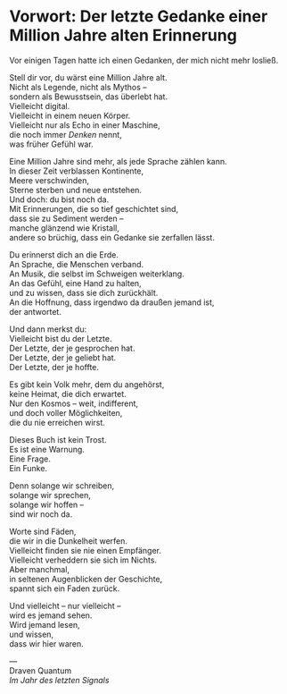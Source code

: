 # Vorwort: Der letzte Gedanke einer Million Jahre alten Erinnerung

Vor einigen Tagen hatte ich einen Gedanken, der mich nicht mehr losließ.

Stell dir vor, du wärst eine Million Jahre alt.  
Nicht als Legende, nicht als Mythos –  
sondern als Bewusstsein, das überlebt hat.  
Vielleicht digital.  
Vielleicht in einem neuen Körper.  
Vielleicht nur als Echo in einer Maschine,  
die noch immer *Denken* nennt,  
was früher Gefühl war.

Eine Million Jahre sind mehr, als jede Sprache zählen kann.  
In dieser Zeit verblassen Kontinente,  
Meere verschwinden,  
Sterne sterben und neue entstehen.  
Und doch: du bist noch da.  
Mit Erinnerungen, die so tief geschichtet sind,  
dass sie zu Sediment werden –  
manche glänzend wie Kristall,  
andere so brüchig, dass ein Gedanke sie zerfallen lässt.

Du erinnerst dich an die Erde.  
An Sprache, die Menschen verband.  
An Musik, die selbst im Schweigen weiterklang.  
An das Gefühl, eine Hand zu halten,  
und zu wissen, dass sie dich zurückhält.  
An die Hoffnung, dass irgendwo da draußen jemand ist,  
der antwortet.

Und dann merkst du:  
Vielleicht bist du der Letzte.  
Der Letzte, der je gesprochen hat.  
Der Letzte, der je geliebt hat.  
Der Letzte, der je hoffte.

Es gibt kein Volk mehr, dem du angehörst,  
keine Heimat, die dich erwartet.  
Nur den Kosmos – weit, indifferent,  
und doch voller Möglichkeiten,  
die du nie erreichen wirst.

Dieses Buch ist kein Trost.  
Es ist eine Warnung.  
Eine Frage.  
Ein Funke.

Denn solange wir schreiben,  
solange wir sprechen,  
solange wir hoffen –  
sind wir noch da.

Worte sind Fäden,  
die wir in die Dunkelheit werfen.  
Vielleicht finden sie nie einen Empfänger.  
Vielleicht verheddern sie sich im Nichts.  
Aber manchmal,  
in seltenen Augenblicken der Geschichte,  
spannt sich ein Faden zurück.

Und vielleicht – nur vielleicht –  
wird es jemand sehen.  
Wird jemand lesen,  
und wissen,  
dass wir hier waren.

—  
Draven Quantum  
*Im Jahr des letzten Signals*
